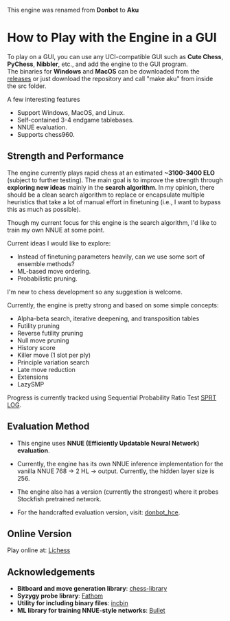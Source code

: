 This engine was renamed from **Donbot** to **Aku**

# How to Play with the Engine in a GUI

To play on a GUI, you can use any UCI-compatible GUI such as **Cute Chess**, **PyChess**, **Nibbler**, etc., and add the engine to the GUI program.  
The binaries for **Windows** and **MacOS** can be downloaded from the [releases](https://github.com/hoavu-cs/donbot-chess-engine/releases/) or just download the repository and call "make aku" from inside the src folder.

A few interesting features
- Support Windows, MacOS, and Linux.
- Self-contained 3-4 endgame tablebases.
- NNUE evaluation.
- Supports chess960.

## Strength and Performance

The engine currently plays rapid chess at an estimated **~3100-3400 ELO** (subject to further testing). The main goal is to improve the strength through **exploring new ideas** mainly in the **search algorithm**. In my opinion, there should be a clean search algorithm to replace or encapsulate multiple heuristics that take a lot of manual effort in finetuning (i.e., I want to bypass this as much as possible).

Though my current focus for this engine is the search algorithm, I'd like to train my own NNUE at some point. 

Current ideas I would like to explore:
- Instead of finetuning parameters heavily, can we use some sort of ensemble methods?
- ML-based move ordering.
- Probabilistic pruning.

I'm new to chess development so any suggestion is welcome.

Currently, the engine is pretty strong and based on some simple concepts: 

- Alpha-beta search, iterative deepening, and transposition tables
- Futility pruning
- Reverse futility pruning
- Null move pruning
- History score 
- Killer move (1 slot per ply)
- Principle variation search
- Late move reduction
- Extensions
- LazySMP

Progress is currently tracked using Sequential Probability Ratio Test [SPRT LOG](https://github.com/hoavu-cs/aku-chess-engine/tree/main/sprt).

## Evaluation Method

- This engine uses **NNUE (Efficiently Updatable Neural Network) evaluation**.  

- Currently, the engine has its own NNUE inference implementation for the vanilla NNUE 768 -> 2 HL -> output. Currently, the hidden layer size is 256.

- The engine also has a version (currently the strongest) where it probes Stockfish pretrained network.

- For the handcrafted evaluation version, visit: [donbot_hce](https://github.com/hoavu-cs/donbot_hce).

## Online Version

Play online at: [Lichess](https://lichess.org/@/AkuBot)

## Acknowledgements

- **Bitboard and move generation library**: [chess-library](https://github.com/Disservin/chess-library)
- **Syzygy probe library**: [Fathom](https://github.com/jdart1/Fathom)
- **Utility for including binary files**: [incbin](https://github.com/graphitemaster/incbin)
- **ML library for training NNUE-style networks**: [Bullet](https://github.com/graphitemaster/incbin) 


